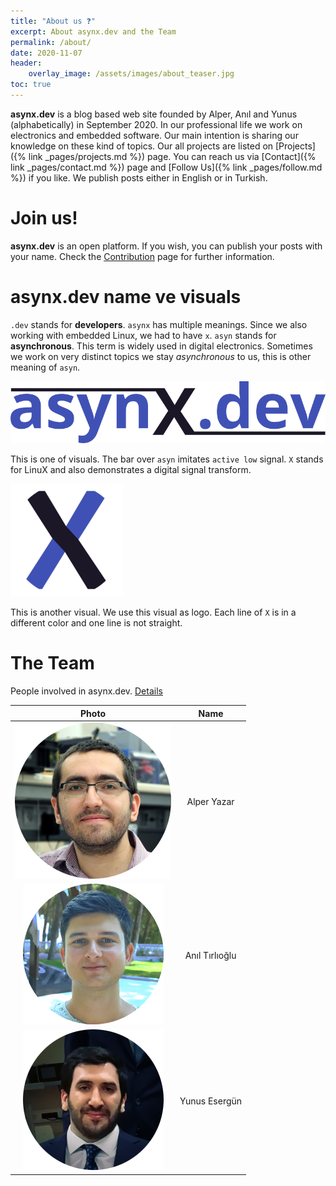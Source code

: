 ```yaml
---
title: "About us ❓"
excerpt: About asynx.dev and the Team
permalink: /about/
date: 2020-11-07
header:
    overlay_image: /assets/images/about_teaser.jpg
toc: true
---
```


**asynx.dev** is a blog based web site founded by Alper, Anıl and Yunus
(alphabetically) in September 2020. In our professional life we work on
electronics and embedded software. Our main intention is sharing our knowledge
on these kind of topics. Our all projects are listed on
[Projects]({% link _pages/projects.md %}) page. You can reach us via
[Contact]({% link
_pages/contact.md %})
page and
[Follow Us]({% link _pages/follow.md %})
if you like. We publish posts either in English or in Turkish.

# Join us!

**asynx.dev** is an open platform. If you wish, you can publish your posts with
your name. Check the
[Contribution](https://github.com/asynx-dev/www/blob/master/CONTRIBUTING.md)
page for further information.

# asynx.dev name ve visuals

`.dev` stands for **developers**. `asynx` has multiple meanings. Since we
also working with embedded Linux, we had to have `x`. `asyn` stands for
**asynchronous**. This term is widely used in digital electronics. Sometimes
we work on very distinct topics we stay *asynchronous* to us, this is other
meaning of `asyn`.

![Asynx Visual](/assets/images/asynx_logo_800_trans.png)

This is one of visuals. The bar over `asyn` imitates `active low` signal. `X`
stands for LinuX and also demonstrates a digital signal transform.

![Asynx Visual](/assets/images/apple-touch-icon.png)

This is another visual. We use this visual as logo. Each line of `X` is in a
different color and one line is not straight.

# The Team

People involved in asynx.dev. [Details](https://github.com/asynx-dev/www/graphs/contributors)

|   Photo   |  Name  |
| :-----------: | :-----------: |
| ![Alper Yazar](/assets/images/bio/ayazar.png) | Alper Yazar |
| ![Anıl Tırlıoğlu](/assets/images/bio/atirlioglu.png) | Anıl Tırlıoğlu |
| ![Yunus Esergün](/assets/images/bio/yesergun.png) | Yunus Esergün |
